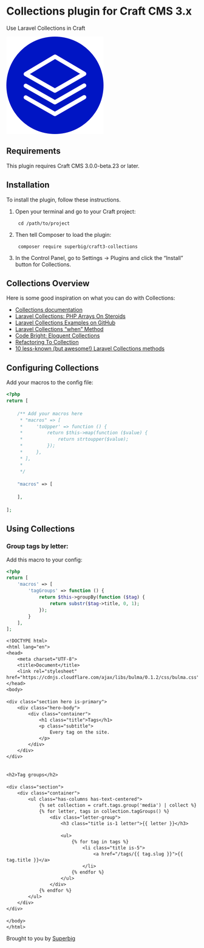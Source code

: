 # Collections plugin for Craft CMS 3.x

Use Laravel Collections in Craft

![Screenshot](resources/img/icon.png)

## Requirements

This plugin requires Craft CMS 3.0.0-beta.23 or later.

## Installation

To install the plugin, follow these instructions.

1. Open your terminal and go to your Craft project:

        cd /path/to/project

2. Then tell Composer to load the plugin:

        composer require superbig/craft3-collections

3. In the Control Panel, go to Settings → Plugins and click the “Install” button for Collections.

## Collections Overview

Here is some good inspiration on what you can do with Collections:

- [Collections documentation](https://laravel.com/docs/5.5/collections)
- [Laravel Collections: PHP Arrays On Steroids](https://scotch.io/tutorials/laravel-collections-php-arrays-on-steroids)
- [Laravel Collections Examples on GitHub](https://github.com/fakiolinho/laravel-collections-examples)
- [Laravel Collections “when” Method](https://laravel-news.com/laravel-collections-when-method)
- [Code Bright: Eloquent Collections](https://daylerees.com/codebright-eloquent-collections/)
- [Refactoring To Collection](https://adamwathan.me/refactoring-to-collections/)
- [10 less-known (but awesome!) Laravel Collections methods](http://laraveldaily.com/10-less-known-but-awesome-laravel-collections-methods/)

## Configuring Collections

Add your macros to the config file:

```php
<?php
return [

    /** Add your macros here
     * "macros" => [
     *     'toUpper' => function () {
     *         return $this->map(function ($value) {
     *             return strtoupper($value);
     *         });
     *     },
     * ],
     *
     */

    "macros" => [

    ],

];

```

## Using Collections

### Group tags by letter:

Add this macro to your config:

```php
<?php
return [
    'macros' => [
        'tagGroups' => function () {
            return $this->groupBy(function ($tag) {
                return substr($tag->title, 0, 1);
            });
        }
    ],
];
```

```twig
<!DOCTYPE html>
<html lang="en">
<head>
    <meta charset="UTF-8">
    <title>Document</title>
    <link rel="stylesheet" href="https://cdnjs.cloudflare.com/ajax/libs/bulma/0.1.2/css/bulma.css">
</head>
<body>

<div class="section hero is-primary">
    <div class="hero-body">
        <div class="container">
            <h1 class="title">Tags</h1>
            <p class="subtitle">
                Every tag on the site.
            </p>
        </div>
    </div>
</div>


<h2>Tag groups</h2>

<div class="section">
    <div class="container">
        <ul class="has-columns has-text-centered">
            {% set collection = craft.tags.group('media') | collect %}
            {% for letter, tags in collection.tagGroups() %}
                <div class="letter-group">
                    <h3 class="title is-1 letter">{{ letter }}</h3>

                    <ul>
                        {% for tag in tags %}
                            <li class="title is-5">
                                <a href="/tags/{{ tag.slug }}">{{ tag.title }}</a>
                            </li>
                        {% endfor %}
                    </ul>
                </div>
            {% endfor %}
        </ul>
    </div>
</div>

</body>
</html>
```

Brought to you by [Superbig](https://superbig.co)
